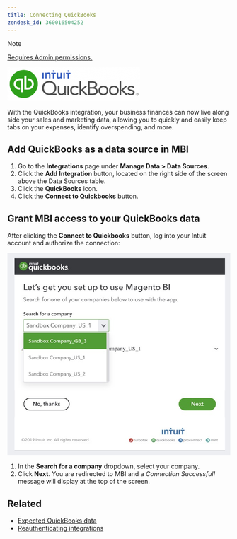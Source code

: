 ```yaml
---
title: Connecting QuickBooks
zendesk_id: 360016504252
---
```


>[!NOTE]
>
>[Requires Admin permissions.](../../../administrator/user-management/user-management.md)

![](../../../assets/Quickbooks.png)

With the QuickBooks integration, your business finances can now live along side your sales and marketing data, allowing you to quickly and easily keep tabs on your expenses, identify overspending, and more.

## Add QuickBooks as a data source in MBI

1. Go to the **Integrations** page under **Manage Data > Data Sources**.
1. Click the **Add Integration** button, located on the right side of the screen above the Data Sources table.
1. Click the **QuickBooks** icon.
1. Click the **Connect to Quickbooks** button.

## Grant MBI access to your QuickBooks data

After clicking the **Connect to Quickbooks** button, log into your Intuit account and authorize the connection:

![](../../../assets/QuickBooks_App_Store_1.jpg)

1. In the **Search for a company** dropdown, select your company.
1. Click **Next**. You are redirected to MBI and a *Connection Successful!* message will display at the top of the screen.

## Related

* [Expected QuickBooks data](../integrations/quickbooks-data.md)
* [Reauthenticating integrations](https://support.magento.com/hc/en-us/articles/360016733151)
